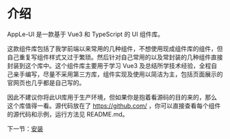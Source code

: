 # 介绍

AppLe-UI 是一款基于 Vue3 和 TypeScript 的 UI 组件库。

这款组件库包括了我学前端以来常用的几种组件，不想使用现成组件库的组件，但自己重复写组件样式又过于繁琐。然后针对自己常用的以及常封装的几种组件直接封装到这个库中。这个组件库主要用于学习 Vue3 及总结所学技术经验，全程自己亲手编写，尽量不采用第三方库，组件实现及使用以简洁为主，包括页面展示的官网页也几乎都是自己写的。

因此不建议你将此UI库用于生产环境，但如果你是抱着看源码的目的来的，那么这个库值得一看。源代码放在了 https://github.com/ ，你可以直接查看每个组件的源代码和示例，运行方法见 README.md。

下一节：[安装](#/doc/install)